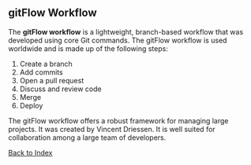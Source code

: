 ## gitFlow Workflow

The **gitFlow workflow** is a lightweight, branch-based workflow that was developed using core Git commands.  The gitFlow workflow is used worldwide and is made up of the following steps:

1. Create a branch
1. Add commits 
1. Open a pull request 
1. Discuss and review code
1. Merge
1. Deploy

The gitFlow workflow offers a robust framework for managing large projects. It was created by Vincent Driessen.  It is well suited for collaboration among a large team of developers.  

[Back to Index](README.md)


